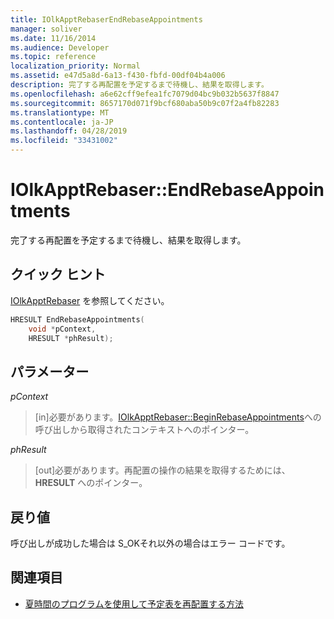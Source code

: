 ```yaml
---
title: IOlkApptRebaserEndRebaseAppointments
manager: soliver
ms.date: 11/16/2014
ms.audience: Developer
ms.topic: reference
localization_priority: Normal
ms.assetid: e47d5a8d-6a13-f430-fbfd-00df04b4a006
description: 完了する再配置を予定するまで待機し、結果を取得します。
ms.openlocfilehash: a6e62cff9efea1fc7079d04bc9b032b5637f8847
ms.sourcegitcommit: 8657170d071f9bcf680aba50b9c07f2a4fb82283
ms.translationtype: MT
ms.contentlocale: ja-JP
ms.lasthandoff: 04/28/2019
ms.locfileid: "33431002"
---
```

# <a name="iolkapptrebaserendrebaseappointments"></a>IOlkApptRebaser::EndRebaseAppointments

完了する再配置を予定するまで待機し、結果を取得します。
  
## <a name="quick-info"></a>クイック ヒント

[IOlkApptRebaser](iolkapptrebaser.md) を参照してください。
  
```cpp
HRESULT EndRebaseAppointments( 
    void *pContext, 
    HRESULT *phResult);
```

## <a name="parameters"></a>パラメーター

_pContext_
  
> [in]必要があります。[IOlkApptRebaser::BeginRebaseAppointments](iolkapptrebaser-beginrebaseappointments.md)への呼び出しから取得されたコンテキストへのポインター。
    
_phResult_
  
> [out]必要があります。再配置の操作の結果を取得するためには、 **HRESULT** へのポインター。 
    
## <a name="return-values"></a>戻り値

呼び出しが成功した場合は S_OKそれ以外の場合はエラー コードです。
  
## <a name="see-also"></a>関連項目

- [夏時間のプログラムを使用して予定表を再配置する方法](about-rebasing-calendars-programmatically-for-daylight-saving-time.md)

